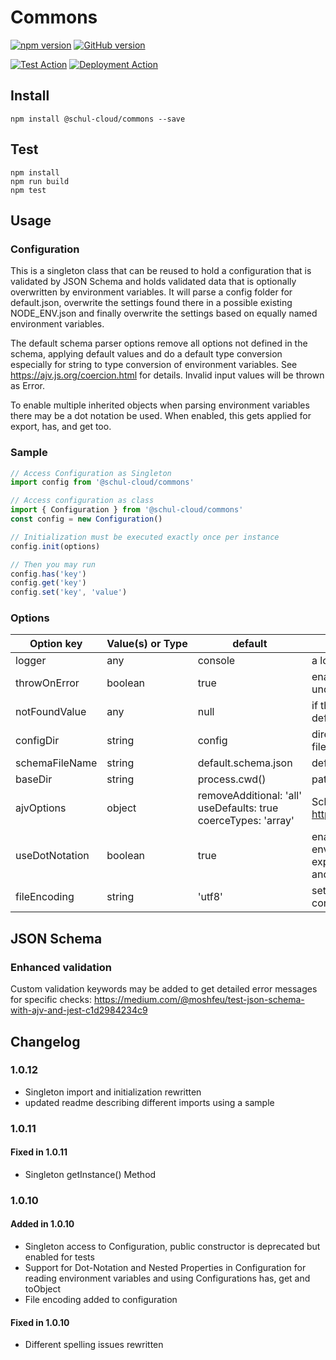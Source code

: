# Commons

[![npm version](https://badge.fury.io/js/%40schul-cloud%2Fcommons.svg)](https://www.npmjs.com/package/@schul-cloud/commons)
[![GitHub version](https://badge.fury.io/gh/schul-cloud%2Fcommons.svg)](https://github.com/schul-cloud/commons)

[![Test Action](https://github.com/schul-cloud/commons/workflows/Node%20CI/badge.svg)](https://github.com/schul-cloud/commons/actions)
[![Deployment Action](https://github.com/schul-cloud/commons/workflows/Build%20and%20Publish/badge.svg)](https://github.com/schul-cloud/commons/actions)


<!--
[![Build Status][travis-image]][travis-url]
[![Dependency Status][daviddm-image]][daviddm-url]
[![Coverage percentage][coveralls-image]][coveralls-url]
[![experimental](http://badges.github.io/stability-badges/dist/experimental.svg)](http://github.com/badges/stability-badges)
-->

## Install

    npm install @schul-cloud/commons --save

## Test

    npm install
    npm run build
    npm test

## Usage

### Configuration

This is a singleton class that can be reused to hold a configuration that is validated by JSON Schema and holds validated data that is optionally overwritten by environment variables. It will parse a config folder for default.json, overwrite the settings found there in a possible existing NODE_ENV.json and finally overwrite the settings based on equally named environment variables.

The default schema parser options remove all options not defined in the schema, applying default values and do a default type conversion especially for string to type conversion of environment variables. See https://ajv.js.org/coercion.html for details. Invalid input values will be thrown as Error.

To enable multiple inherited objects when parsing environment variables there may be a dot notation be used. When enabled, this gets applied for export, has, and get too.

### Sample

```javascript
// Access Configuration as Singleton
import config from '@schul-cloud/commons'

// Access configuration as class
import { Configuration } from '@schul-cloud/commons'
const config = new Configuration()

// Initialization must be executed exactly once per instance
config.init(options)

// Then you may run 
config.has('key')
config.get('key')
config.set('key', 'value')
```

### Options

| Option&nbsp;key | Value(s)&nbsp;or&nbsp;Type | default | Description |
|----------------|-----------------------|----------------------------------------------------------------|-----------------------------------------------------------------------------------------------------------------------------------------|
| logger | any | console | a logger instance |
| throwOnError | boolean | true | enable throwing an error when an undefined configuration value is requested |
| notFoundValue | any | null | if throwOnError is not set true, an alternate default value may returned |
| configDir | string | config | directory where schema and configuration files are located |
| schemaFileName | string | default.schema.json | default schema file name |
| baseDir | string | process.cwd() | path to folder where configDir is located |
| ajvOptions | object | removeAdditional:&nbsp;'all' <br>useDefaults:&nbsp;true <br>coerceTypes:&nbsp;'array' | Schema Parser Options, see https://github.com/epoberezkin/ajv#options |
| useDotNotation | boolean | true | enables dot notation for parsing environment variables (not json files!) and exporting the current config using has, get, and toObject. |
| fileEncoding | string | 'utf8' | set file encoding for imported schema and configuration files  |


## JSON Schema

### Enhanced validation

Custom validation keywords may be added to get detailed error messages for specific checks: https://medium.com/@moshfeu/test-json-schema-with-ajv-and-jest-c1d2984234c9

## Changelog

### 1.0.12

- Singleton import and initialization rewritten
- updated readme describing different imports using a sample

### 1.0.11

#### Fixed in 1.0.11

- Singleton getInstance() Method

### 1.0.10

#### Added in 1.0.10

- Singleton access to Configuration, public constructor is deprecated but enabled for tests
- Support for Dot-Notation and Nested Properties in Configuration for reading environment variables and using Configurations has, get and toObject
- File encoding added to configuration

#### Fixed in 1.0.10

- Different spelling issues rewritten
